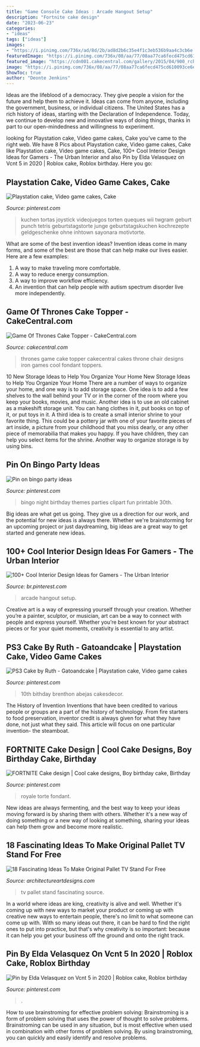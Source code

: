 ```yaml
---
title: "Game Console Cake Ideas : Arcade Hangout Setup"
description: "Fortnite cake design"
date: "2023-06-23"
categories:
- "ideas"
tags: ["ideas"]
images:
- "https://i.pinimg.com/736x/ad/8d/2b/ad8d2b6c35e4f1c3eb536b9aa4c3cb6e.jpg"
featuredImage: "https://i.pinimg.com/736x/08/aa/77/08aa77ca6fecd475cd610093ce6ebefd.jpg"
featured_image: "https://cdn001.cakecentral.com/gallery/2015/04/900_rchi7TypUZ-game-of-thrones-cake-topper.jpg"
image: "https://i.pinimg.com/736x/08/aa/77/08aa77ca6fecd475cd610093ce6ebefd.jpg"
ShowToc: true
author: "Deonte Jenkins"
---
```



Ideas are the lifeblood of a democracy. They give people a vision for the future and help them to achieve it. Ideas can come from anyone, including the government, business, or individual citizens. The United States has a rich history of ideas, starting with the Declaration of Independence. Today, we continue to develop new and innovative ways of doing things, thanks in part to our open-mindedness and willingness to experiment.

	

		
looking for Playstation cake, Video game cakes, Cake you've came to the right web. We have 8 Pics about Playstation cake, Video game cakes, Cake like Playstation cake, Video game cakes, Cake, 100+ Cool Interior Design Ideas for Gamers - The Urban Interior and also Pin by Elda Velasquez on Vcnt 5 in 2020 | Roblox cake, Roblox birthday. Here you go:
		
    
## Playstation Cake, Video Game Cakes, Cake

<img loading=lazy src="https://i.pinimg.com/736x/30/51/2c/30512cb51ac9cbcfa480c528bc0283b6.jpg" onerror="this.onerror=null;this.src='https://tse1.mm.bing.net/th?id=OIP.6JiljVBSlmTna76W5IQm4wHaJ3&amp;pid=15.1';" alt="Playstation cake, Video game cakes, Cake">

_Source: pinterest.com_

>kuchen tortas joystick videojuegos torten queques wii twgram geburt punch tetris geburtstagstorte junge geburtstagskuchen kochrezepte geldgeschenke ohne inhtown sayonara motivtorte. 

	

What are some of the best invention ideas?
Invention ideas come in many forms, and some of the best are those that can help make our lives easier. Here are a few examples: 
1. A way to make traveling more comfortable. 
2. A way to reduce energy consumption. 
3. A way to improve workflow efficiency. 
4. An invention that can help people with autism spectrum disorder live more independently.

    
## Game Of Thrones Cake Topper - CakeCentral.com

<img loading=lazy src="https://cdn001.cakecentral.com/gallery/2015/04/900_rchi7TypUZ-game-of-thrones-cake-topper.jpg" onerror="this.onerror=null;this.src='https://tse3.mm.bing.net/th?id=OIP.uc_yybZzJmstYrcqkl5c2AHaNK&amp;pid=15.1';" alt="Game Of Thrones Cake Topper - CakeCentral.com">

_Source: cakecentral.com_

>thrones game cake topper cakecentral cakes throne chair designs iron games cool fondant toppers. 

	

10 New Storage Ideas to Help You Organize Your Home
New Storage Ideas to Help You Organize Your Home
There are a number of ways to organize your home, and one way is to add storage space. One idea is to add a few shelves to the wall behind your TV or in the corner of the room where you keep your books, movies, and music. Another idea is to use an old cabinet as a makeshift storage unit. You can hang clothes in it, put books on top of it, or put toys in it. A third idea is to create a small interior shrine to your favorite thing. This could be a pottery jar with one of your favorite pieces of art inside, a picture from your childhood that you miss dearly, or any other piece of memorabilia that makes you happy. If you have children, they can help you select items for the shrine. Another way to organize storage is by using bins.

    
## Pin On Bingo Party Ideas

<img loading=lazy src="https://i.pinimg.com/736x/35/89/00/3589003ec5529556971333c379b8c9bd--bingo-party.jpg" onerror="this.onerror=null;this.src='https://tse1.mm.bing.net/th?id=OIP.rFVLI8qhTIe7NkQAiEOdXQCYEs&amp;pid=15.1';" alt="Pin on bingo party ideas">

_Source: pinterest.com_

>bingo night birthday themes parties clipart fun printable 30th. 

	

Big ideas are what get us going. They give us a direction for our work, and the potential for new ideas is always there. Whether we're brainstorming for an upcoming project or just daydreaming, big ideas are a great way to get started and generate new ideas.

    
## 100+ Cool Interior Design Ideas For Gamers - The Urban Interior

<img loading=lazy src="https://i.pinimg.com/736x/08/aa/77/08aa77ca6fecd475cd610093ce6ebefd.jpg" onerror="this.onerror=null;this.src='https://tse1.mm.bing.net/th?id=OIP.YOLa3oyGQzl2yjpaMxXnwQHaE-&amp;pid=15.1';" alt="100+ Cool Interior Design Ideas for Gamers - The Urban Interior">

_Source: br.pinterest.com_

>arcade hangout setup. 

	

Creative art is a way of expressing yourself through your creation. Whether you’re a painter, sculptor, or musician, art can be a way to connect with people and express yourself. Whether you’re best known for your abstract pieces or for your quiet moments, creativity is essential to any artist.

    
## PS3 Cake By Ruth - Gatoandcake | Playstation Cake, Video Game Cakes

<img loading=lazy src="https://i.pinimg.com/736x/88/24/3f/88243f370a4bcd9e2d84223e1a17687c.jpg" onerror="this.onerror=null;this.src='https://tse3.mm.bing.net/th?id=OIP.-KeuLW0D_92usYA8vJfjzwHaJ1&amp;pid=15.1';" alt="PS3 Cake by Ruth - Gatoandcake | Playstation cake, Video game cakes">

_Source: pinterest.com_

>10th bithday brenthon abejas cakesdecor. 

	

The History of Invention
Inventions that have been credited to various people or groups are a part of the history of technology. From fire starters to food preservation, inventor credit is always given for what they have done, not just what they said. This article will focus on one particular invention- the steamboat.

    
## FORTNITE Cake Design | Cool Cake Designs, Boy Birthday Cake, Birthday

<img loading=lazy src="https://i.pinimg.com/736x/ad/8d/2b/ad8d2b6c35e4f1c3eb536b9aa4c3cb6e.jpg" onerror="this.onerror=null;this.src='https://tse3.mm.bing.net/th?id=OIP.wx0cJJcho46AW8mlhZyd2AHaJ5&amp;pid=15.1';" alt="FORTNITE Cake design | Cool cake designs, Boy birthday cake, Birthday">

_Source: pinterest.com_

>royale torte fondant. 

	

New ideas are always fermenting, and the best way to keep your ideas moving forward is by sharing them with others. Whether it's a new way of doing something or a new way of looking at something, sharing your ideas can help them grow and become more realistic.

    
## 18 Fascinating Ideas To Make Original Pallet TV Stand For Free

<img loading=lazy src="http://www.architectureartdesigns.com/wp-content/uploads/2017/04/1-6-630x840.jpg" onerror="this.onerror=null;this.src='https://tse3.mm.bing.net/th?id=OIP.TdBCQSw4C5XxPYxgOLZDKQHaJ4&amp;pid=15.1';" alt="18 Fascinating Ideas To Make Original Pallet TV Stand For Free">

_Source: architectureartdesigns.com_

>tv pallet stand fascinating source. 

	

In a world where ideas are king, creativity is alive and well. Whether it's coming up with new ways to market your product or coming up with creative new ways to entertain people, there's no limit to what someone can come up with. With so many ideas out there, it can be hard to find the right ones to put into practice, but that's why creativity is so important: because it can help you get your business off the ground and onto the right track.

    
## Pin By Elda Velasquez On Vcnt 5 In 2020 | Roblox Cake, Roblox Birthday

<img loading=lazy src="https://i.pinimg.com/736x/c3/7c/a4/c37ca4bce13e557fed207aa914fef50b.jpg" onerror="this.onerror=null;this.src='https://tse2.mm.bing.net/th?id=OIP._9eyNMiyvBV0cm1sUszhpgHaJ3&amp;pid=15.1';" alt="Pin by Elda Velasquez on Vcnt 5 in 2020 | Roblox cake, Roblox birthday">

_Source: pinterest.com_

>. 

	

How to use brainstroming for effective problem solving:
Brainstroming is a form of problem solving that uses the power of thought to solve problems. Brainstroming can be used in any situation, but is most effective when used in combination with other forms of problem solving. By using brainstroming, you can quickly and easily identify and resolve problems.


